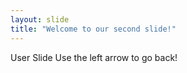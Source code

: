 ```yaml
---
layout: slide
title: "Welcome to our second slide!"
---
```

User Slide
Use the left arrow to go back!
